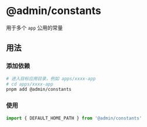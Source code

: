 # @admin/constants

用于多个 `app` 公用的常量

## 用法

### 添加依赖

```bash
# 进入目标应用目录，例如 apps/xxxx-app
# cd apps/xxxx-app
pnpm add @admin/constants
```

### 使用

```ts
import { DEFAULT_HOME_PATH } from '@admin/constants'
```
